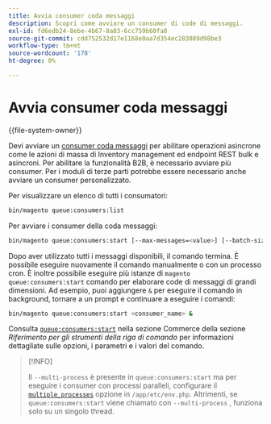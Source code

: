 ```yaml
---
title: Avvia consumer coda messaggi
description: Scopri come avviare un consumer di code di messaggi.
exl-id: fd6edb24-8ebe-4b67-8a03-6cc759b60fa8
source-git-commit: cdd752532d17e1168e0aa7d354ec283089d98be3
workflow-type: tm+mt
source-wordcount: '178'
ht-degree: 0%

---
```


# Avvia consumer coda messaggi

{{file-system-owner}}

Devi avviare un [consumer coda messaggi](../queues/consumers.md) per abilitare operazioni asincrone come le azioni di massa di Inventory management ed endpoint REST bulk e asincroni. Per abilitare la funzionalità B2B, è necessario avviare più consumer. Per i moduli di terze parti potrebbe essere necessario anche avviare un consumer personalizzato.

Per visualizzare un elenco di tutti i consumatori:

```bash
bin/magento queue:consumers:list
```

Per avviare i consumer della coda messaggi:

```bash
bin/magento queue:consumers:start [--max-messages=<value>] [--batch-size=<value>] [--single-thread] [--area-code=<value>] [--multi-process=<value>] <consumer_name>
```

Dopo aver utilizzato tutti i messaggi disponibili, il comando termina. È possibile eseguire nuovamente il comando manualmente o con un processo cron. È inoltre possibile eseguire più istanze di `magento queue:consumers:start` comando per elaborare code di messaggi di grandi dimensioni. Ad esempio, puoi aggiungere `&` per eseguire il comando in background, tornare a un prompt e continuare a eseguire i comandi:

```bash
bin/magento queue:consumers:start <consumer_name> &
```

Consulta [`queue:consumers:start`](../../tools/reference/commerce-on-premises.md#queueconsumersstart) nella sezione Commerce della sezione _Riferimento per gli strumenti della riga di comando_ per informazioni dettagliate sulle opzioni, i parametri e i valori del comando.

>[!INFO]
>
>Il `--multi-process` è presente in `queue:consumers:start` ma per eseguire i consumer con processi paralleli, configurare il [`multiple_processes`](../queues/manage-message-queues.md#configuration) opzione in `/app/etc/env.php`. Altrimenti, se `queue:consumers:start` viene chiamato con `--multi-process` , funziona solo su un singolo thread.
